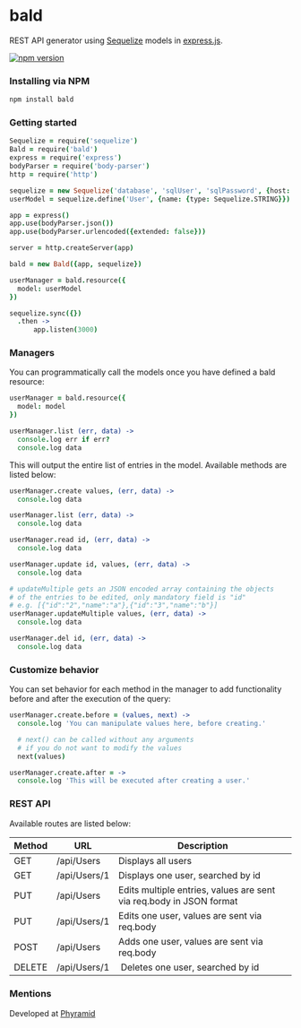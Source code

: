 # bald
REST API generator using [Sequelize](http://www.sequelizejs.com/) models in [express.js](http://expressjs.com/).

[![npm version](https://badge.fury.io/js/bald.svg)](http://badge.fury.io/js/bald)

### Installing via NPM
```bash
npm install bald
```

### Getting started
```coffee
Sequelize = require('sequelize')
Bald = require('bald')
express = require('express')
bodyParser = require('body-parser')
http = require('http')

sequelize = new Sequelize('database', 'sqlUser', 'sqlPassword', {host: 'sqlHost'})
userModel = sequelize.define('User', {name: {type: Sequelize.STRING}})

app = express()
app.use(bodyParser.json())
app.use(bodyParser.urlencoded({extended: false}))

server = http.createServer(app)

bald = new Bald({app, sequelize})

userManager = bald.resource({
  model: userModel
})

sequelize.sync({})
  .then ->
      app.listen(3000)
```

### Managers

You can programmatically call the models once you have defined a bald resource:

```coffee
userManager = bald.resource({
  model: model
})

userManager.list (err, data) ->
  console.log err if err?
  console.log data
```

This will output the entire list of entries in the model. Available methods are listed below:

```coffee
userManager.create values, (err, data) ->
  console.log data

userManager.list (err, data) ->
  console.log data

userManager.read id, (err, data) ->
  console.log data

userManager.update id, values, (err, data) ->
  console.log data

# updateMultiple gets an JSON encoded array containing the objects
# of the entries to be edited, only mandatory field is "id"
# e.g. [{"id":"2","name":"a"},{"id":"3","name":"b"}]
userManager.updateMultiple values, (err, data) ->
  console.log data

userManager.del id, (err, data) ->
  console.log data
```

### Customize behavior

You can set behavior for each method in the manager to add functionality before and after the execution of the query:

```coffee
userManager.create.before = (values, next) ->
  console.log 'You can manipulate values here, before creating.'

  # next() can be called without any arguments 
  # if you do not want to modify the values
  next(values)

userManager.create.after = ->
  console.log 'This will be executed after creating a user.'
```

### REST API

Available routes are listed below:

Method | URL | Description
-------|-----| ------------
GET | /api/Users | Displays all users
GET | /api/Users/1 | Displays one user, searched by id
PUT | /api/Users | Edits multiple entries, values are sent via req.body in JSON format
PUT | /api/Users/1 | Edits one user, values are sent via req.body
POST | /api/Users | Adds one user, values are sent via req.body
DELETE | /api/Users/1 | Deletes one user, searched by id

### Mentions

Developed at [Phyramid](http://phyramid.com)
